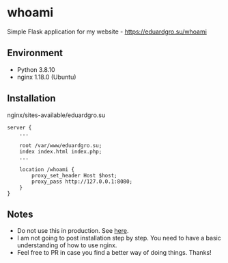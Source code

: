 # whoami
 Simple Flask application for my website - https://eduardgro.su/whoami
 
## Environment
- Python 3.8.10
- nginx 1.18.0 (Ubuntu)

## Installation
nginx/sites-available/eduardgro.su
```
server {
    ...

    root /var/www/eduardgro.su;
    index index.html index.php;
    ...
 
    location /whoami {
        proxy_set_header Host $host;
        proxy_pass http://127.0.0.1:8080;
    }
}
```

## Notes
- Do not use this in production. See [here](https://flask.palletsprojects.com/en/2.0.x/tutorial/deploy/).
- I am not going to post installation step by step. You need to have a basic understanding of how to use nginx.
- Feel free to PR in case you find a better way of doing things. Thanks!
